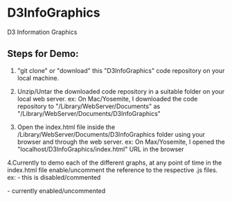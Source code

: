 # D3InfoGraphics
D3 Information Graphics

Steps for Demo:
---------------

1. "git clone" or "download" this "D3InfoGraphics" code repository on your local machine.

2. Unzip/Untar the downloaded code repository in a suitable folder on your local web server.
ex: On Mac/Yosemite, I downloaded the code repository to "/Library/WebServer/Documents" as 
"/Library/WebServer/Documents/D3InfoGraphics"

3. Open the index.html file inside the /Library/WebServer/Documents/D3InfoGraphics folder 
using your browser and through the web server.
ex: On Max/Yosemite, I opened the "localhost/D3InfoGraphics/index.html" URL in the browser

4.Currently to demo each of the different graphs, at any point of time in the index.html file 
enable/uncomment the reference to the respective .js files.
ex:<!--<script src="js/treemap.js"></script>--> - this is disabled/commented
<script src="js/map.js"></script> - currently enabled/uncommented
